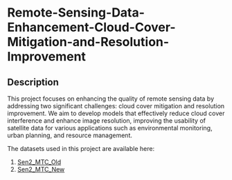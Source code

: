 # Remote-Sensing-Data-Enhancement-Cloud-Cover-Mitigation-and-Resolution-Improvement

## Description
This project focuses on enhancing the quality of remote sensing data by addressing two significant challenges: cloud cover mitigation and resolution improvement. We aim to develop models that effectively reduce cloud cover interference and enhance image resolution, improving the usability of satellite data for various applications such as environmental monitoring, urban planning, and resource management.

The datasets used in this project are available here:
1. [Sen2_MTC_Old](https://dataverse.harvard.edu/dataset.xhtml?persistentId=doi:10.7910/DVN/BSETKZ)
2. [Sen2_MTC_New](https://drive.google.com/file/d/1-hDX9ezWZI2OtiaGbE8RrKJkN1X-ZO1P/view)


